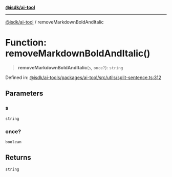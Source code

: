 [**@isdk/ai-tool**](../README.md)

***

[@isdk/ai-tool](../globals.md) / removeMarkdownBoldAndItalic

# Function: removeMarkdownBoldAndItalic()

> **removeMarkdownBoldAndItalic**(`s`, `once?`): `string`

Defined in: [@isdk/ai-tools/packages/ai-tool/src/utils/split-sentence.ts:312](https://github.com/isdk/ai-tool.js/blob/e883e341c67e937e7d3a3e95e8bc56844896f5a3/src/utils/split-sentence.ts#L312)

## Parameters

### s

`string`

### once?

`boolean`

## Returns

`string`
